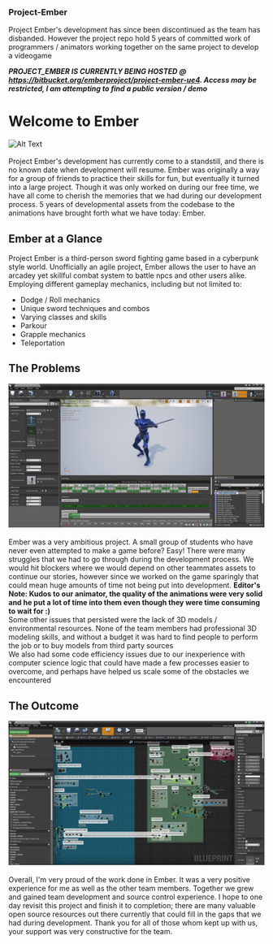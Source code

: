 ### Project-Ember
Project Ember's development has since been discontinued as the team has disbanded. However the project repo hold 5 years of committed work of programmers / animators working together on the same project to develop a videogame


***PROJECT_EMBER IS CURRENTLY BEING HOSTED @ https://bitbucket.org/emberproject/project-ember-ue4. Access may be restricted, I am attempting to find a public version / demo***


# Welcome to Ember

![Alt Text](https://github.com/Tamiyo/Project-Ember/blob/master/src/anims2.gif)
<br/>
<br/>
Project Ember's development has currently come to a standstill, and there is no known date when development will resume. Ember was originally a way for a group of friends to practice their skills for fun, but eventually it turned into a large project. Though it was only worked on during our free time, we have all come to cherish the memories that we had during our development process. 5 years of developmental assets from the codebase to the animations have brought forth what we have today: Ember.


## Ember at a Glance

Project Ember is a third-person sword fighting game based in a cyberpunk style world. Unofficially an agile project, Ember allows the user to have an arcadey yet skillful combat system to battle npcs and other users alike. Employing different gameplay mechanics, including but not limited to:
  * Dodge / Roll mechanics
  * Unique sword techniques and combos
  * Varying classes and skills
  * Parkour
  * Grapple mechanics
  * Teleportation

## The Problems

![Alt Text](https://github.com/Tamiyo/Project-Ember/blob/master/src/anims3.PNG) 
<br/>
<br/>
Ember was a very ambitious project. A small group of students who have never even attempted to make a game before? Easy! There were many struggles that we had to go through during the development process. We would hit blockers where we would depend on other teammates assets to continue our stories, however since we worked on the game sparingly that could mean huge amounts of time not being put into development.
**Editor's Note: Kudos to our animator, the quality of the animations were very solid and he put a lot of time into them even though they were time consuming to wait for :)**
<br/>
Some other issues that persisted were the lack of 3D models / environmental resources. None of the team members had professional 3D modeling skills, and without a budget it was hard to find people to perform the job or to buy models from third party sources
<br/>
We also had some code efficiency issues due to our inexperience with computer science logic that could have made a few processes easier to overcome, and perhaps have helped us scale some of the obstacles we encountered

## The Outcome

![Alt Text](https://github.com/Tamiyo/Project-Ember/blob/master/src/anims4.PNG)
<br/>
<br/>
Overall, I'm very proud of the work done in Ember. It was a very positive experience for me as well as the other team members. Together we grew and gained team development and source control experience. I hope to one day revisit this project and finish it to completion; there are many valuable open source resources out there currently that could fill in the gaps that we had during development. Thank you for all of those whom kept up with us, your support was very constructive for the team.

